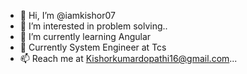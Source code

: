 - 👋 Hi, I’m @iamkishor07
- 👀 I’m interested in problem solving..
- 🌱 I’m currently learning Angular
- 💞️ Currently System Engineer at Tcs
- 📫 Reach me at Kishorkumardopathi16@gmail.com...

<!---
iamkishor07/Kishor kumar is a ✨ special ✨ repository because its `README.md` (this file) appears on your GitHub profile.
You can click the Preview link to take a look at your changes.
--->
